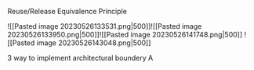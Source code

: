 
Reuse/Release Equivalence Principle





![[Pasted image 20230526133531.png|500]]![[Pasted image 20230526133950.png|500]]![[Pasted image 20230526141748.png|500]] 
![[Pasted image 20230526143048.png|500]]


3 way to implement architectural boundery
A